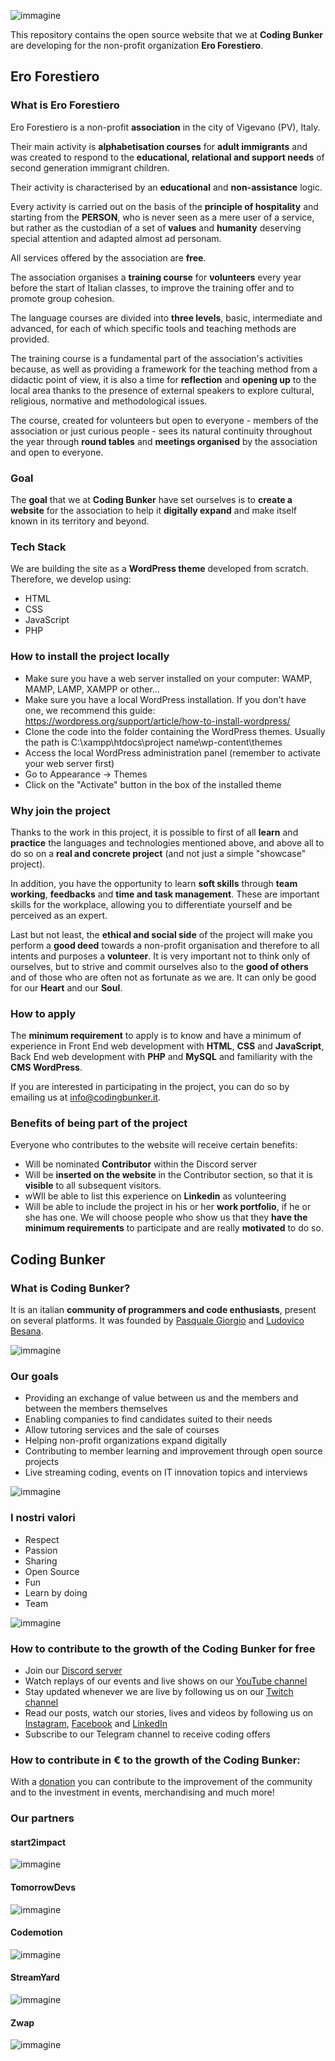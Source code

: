 ![immagine](https://user-images.githubusercontent.com/58633329/127655910-6ede856f-1e8f-4113-af13-19f3d6cde8bb.png)

This repository contains the open source website that we at **Coding Bunker** are developing for the non-profit organization **Ero Forestiero**.

## Ero Forestiero
### What is Ero Forestiero
Ero Forestiero is a non-profit **association** in the city of Vigevano (PV), Italy.

Their main activity is **alphabetisation courses** for **adult immigrants** and was created to respond to the **educational, relational and support needs** of second generation immigrant children.

Their activity is characterised by an **educational** and **non-assistance** logic.

Every activity is carried out on the basis of the **principle of hospitality** and starting from the **PERSON**, who is never seen as a mere user of a service, but rather as the custodian of a set of **values** and **humanity** deserving special attention and adapted almost ad personam.

All services offered by the association are **free**.

The association organises a **training course** for **volunteers** every year before the start of Italian classes, to improve the training offer and to promote group cohesion. 

The language courses are divided into **three levels**, basic, intermediate and advanced, for each of which specific tools and teaching methods are provided.

The training course is a fundamental part of the association's activities because, as well as providing a framework for the teaching method from a didactic point of view, it is also a time for **reflection** and **opening up** to the local area thanks to the presence of external speakers to explore cultural, religious, normative and methodological issues. 

The course, created for volunteers but open to everyone - members of the association or just curious people - sees its natural continuity throughout the year through **round tables** and **meetings organised** by the association and open to everyone.

### Goal
The **goal** that we at **Coding Bunker** have set ourselves is to **create a website** for the association to help it **digitally expand** and make itself known in its territory and beyond.

### Tech Stack
We are building the site as a **WordPress theme** developed from scratch.
Therefore, we develop using:
 -  HTML
 -  CSS
 -  JavaScript
 -  PHP

### How to install the project locally
 - Make sure you have a web server installed on your computer: WAMP, MAMP, LAMP, XAMPP or other...
 - Make sure you have a local WordPress installation. If you don't have one, we recommend this guide: https://wordpress.org/support/article/how-to-install-wordpress/
 - Clone the code into the folder containing the WordPress themes. Usually the path is C:\xampp\htdocs\project name\wp-content\themes
 - Access the local WordPress administration panel (remember to activate your web server first)
 - Go to Appearance -> Themes
 - Click on the "Activate" button in the box of the installed theme

### Why join the project
Thanks to the work in this project, it is possible to first of all **learn** and **practice** the languages and technologies mentioned above, and above all to do so on a **real and concrete project** (and not just a simple "showcase" project).

In addition, you have the opportunity to learn **soft skills** through **team working**, **feedbacks** and **time and task management**. These are important skills for the workplace, allowing you to differentiate yourself and be perceived as an expert.

Last but not least, the **ethical and social side** of the project will make you perform a **good deed** towards a non-profit organisation and therefore to all intents and purposes a **volunteer**.
It is very important not to think only of ourselves, but to strive and commit ourselves also to the **good of others** and of those who are often not as fortunate as we are. 
It can only be good for our **Heart** and our **Soul**.

### How to apply
The **minimum requirement** to apply is to know and have a minimum of experience in Front End web development with **HTML**, **CSS** and **JavaScript**, Back End web development with **PHP** and **MySQL** and familiarity with the **CMS WordPress**.

If you are interested in participating in the project, you can do so by emailing us at [info@codingbunker.it](mailto:info@codingbunker.it).

### Benefits of being part of the project
Everyone who contributes to the website will receive certain benefits:
 - Will be nominated **Contributor** within the Discord server
 - Will be **inserted on the website** in the Contributor section, so that it is **visible** to all subsequent visitors.
 - wWll be able to list this experience on **Linkedin** as volunteering
 - Will be able to include the project in his or her **work portfolio**, if he or she has one.
We will choose people who show us that they **have the minimum requirements** to participate and are really **motivated** to do so.

## Coding Bunker
### What is Coding Bunker?
It is an italian **community of programmers and code enthusiasts**, present on several platforms.
It was founded by [Pasquale Giorgio](https://github.com/pasqualegiorgio) and [Ludovico Besana](https://github.com/ludovicobesana).

![immagine](https://user-images.githubusercontent.com/58633329/125776000-9d139a43-ab11-47c1-b5e6-e7ce232def20.png)

### Our goals
* Providing an exchange of value between us and the members and between the members themselves
* Enabling companies to find candidates suited to their needs
* Allow tutoring services and the sale of courses
* Helping non-profit organizations expand digitally
* Contributing to member learning and improvement through open source projects
* Live streaming coding, events on IT innovation topics and interviews

![immagine](https://user-images.githubusercontent.com/58633329/125776062-faddb0c1-c610-437c-8589-9d5e15b506be.png)

### I nostri valori
* Respect
* Passion
* Sharing
* Open Source
* Fun
* Learn by doing
* Team 

![immagine](https://user-images.githubusercontent.com/58633329/125776127-ad2536f3-54a3-4006-89c4-1b2134999e06.png)

### How to contribute to the growth of the Coding Bunker for free
* Join our [Discord server](https://discord.gg/M7VH6zGm)
* Watch replays of our events and live shows on our [YouTube channel](https://www.youtube.com/channel/UCVkl7yf00zC1xGuN-nQf9hA)
* Stay updated whenever we are live by following us on our [Twitch channel](https://www.twitch.tv/codingbunker/)
* Read our posts, watch our stories, lives and videos by following us on [Instagram](https://www.instagram.com/codingbunker/), [Facebook](https://www.facebook.com/pg/codingbunker/) and [LinkedIn](https://it.linkedin.com/company/coding-bunker)
* Subscribe to our Telegram channel to receive coding offers

### How to contribute in € to the growth of the Coding Bunker:
With a [donation](https://www.paypal.me/codingbunkerdiscord/) you can contribute to the improvement of the community and to the investment in events, merchandising and much more! 


### Our partners
#### start2impact

![immagine](https://user-images.githubusercontent.com/58633329/125776237-72c2aefa-3965-4501-b082-f232cca09c9c.png)

#### TomorrowDevs

![immagine](https://user-images.githubusercontent.com/58633329/125776305-00cfedff-5591-4553-a784-512814a73788.png)

#### Codemotion

![immagine](https://user-images.githubusercontent.com/58633329/125776345-86900c5e-6c34-4873-aaa7-14dd90f8f897.png)

#### StreamYard

![immagine](https://user-images.githubusercontent.com/58633329/125776382-ef960960-b657-43bf-98c5-99dc4c0741a8.png)

#### Zwap

![immagine](https://user-images.githubusercontent.com/58633329/125776421-e5aa321b-5c3f-4fb2-a466-0a1a2f0cfa02.png)
